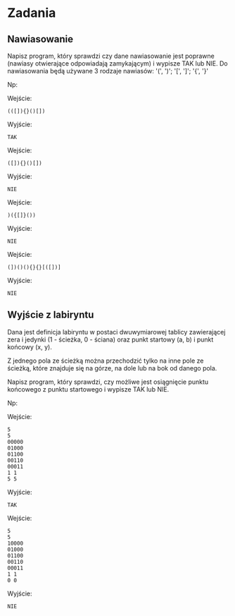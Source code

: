 # Zadania

## Nawiasowanie
Napisz program, który sprawdzi czy dane nawiasowanie jest poprawne (nawiasy otwierające odpowiadają zamykającym) i wypisze TAK lub NIE.
Do nawiasowania będą używane 3 rodzaje nawiasów: '(', ')'; '[', ']'; '{', '}'

Np:

Wejście:

```
(([]){}()[])
```

Wyjście:
```
TAK
```


Wejście:

```
([]){}()[])
```

Wyjście:
```
NIE
```

Wejście:

```
)({[]}())
```

Wyjście:
```
NIE
```


Wejście:

```
(])()(){}{}[([])]
```

Wyjście:
```
NIE
```

## Wyjście z labiryntu

Dana jest definicja labiryntu w postaci dwuwymiarowej tablicy zawierającej zera i jedynki (1 - ścieżka, 0 - ściana) oraz punkt startowy (a, b) i punkt końcowy (x, y).

Z jednego pola ze ścieżką można przechodzić tylko na inne pole ze ścieżką, które znajduje się na górze, na dole lub na bok od danego pola.

Napisz program, który sprawdzi, czy możliwe jest osiągnięcie punktu końcowego z punktu startowego i wypisze TAK lub NIE.

Np:

Wejście:
```
5
5
00000
01000
01100
00110
00011
1 1
5 5
```

Wyjście:
```
TAK
```


Wejście:
```
5
5
10000
01000
01100
00110
00011
1 1
0 0
```

Wyjście:
```
NIE
```
